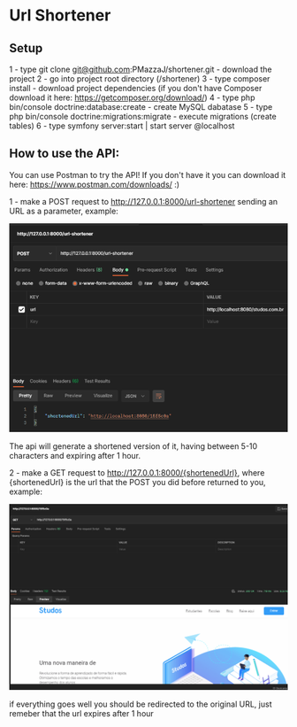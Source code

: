 # Url Shortener

## Setup

1 - type git clone git@github.com:PMazzaJ/shortener.git - download the project
2 - go into project root directory (/shortener)
3 - type composer install - download project dependencies (if you don't have Composer download it here: https://getcomposer.org/download/)
4 - type php bin/console doctrine:database:create - create MySQL dabatase
5 - type php bin/console doctrine:migrations:migrate - execute migrations (create tables)
6 - type symfony server:start | start server @localhost

## How to use the API:

You can use Postman to try the API! If you don't have it you can download it here: https://www.postman.com/downloads/ :)

1 - make a POST request to http://127.0.0.1:8000/url-shortener sending an URL as a parameter, example:

![](images/step1.png)

The api will generate a shortened version of it, having between 5-10 characters and expiring after 1 hour.

2 - make a GET request to http://127.0.0.1:8000/{shortenedUrl}, where {shortenedUrl} is the url that the POST you did before returned to you, example:

![](images/step2.png)

if everything goes well you should be redirected to the original URL, just remeber that the url expires after 1 hour
